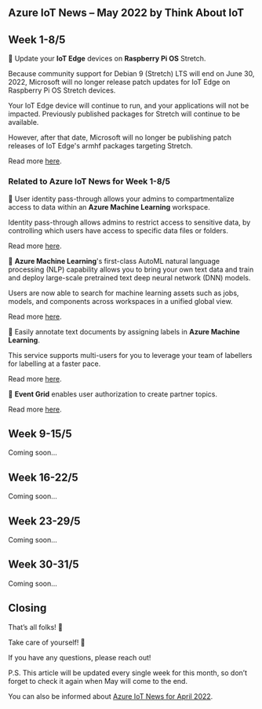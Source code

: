 ## Azure IoT News – May 2022 by Think About IoT

## Week 1-8/5
🔸 Update your **IoT Edge** devices on **Raspberry Pi OS** Stretch.

Because community support for Debian 9 (Stretch) LTS will end on June 30, 2022, Microsoft will no longer release patch updates for IoT Edge on Raspberry Pi OS Stretch devices.

Your IoT Edge device will continue to run, and your applications will not be impacted. Previously published packages for Stretch will continue to be available.

However, after that date, Microsoft will no longer be publishing patch releases of IoT Edge's armhf packages targeting Stretch.

Read more [here](https://azure.microsoft.com/en-gb/updates/update-rpios-stretch-to-latest/).

### Related to Azure IoT News for Week 1-8/5
🔸 User identity pass-through allows your admins to compartmentalize access to data within an **Azure Machine Learning** workspace.

Identity pass-through allows admins to restrict access to sensitive data, by controlling which users have access to specific data files or folders. 

Read more [here](https://azure.microsoft.com/en-gb/updates/public-preview-azure-machine-learning-announcements-for-april-2022/).

🔸 **Azure Machine Learning**'s first-class AutoML natural language processing (NLP) capability allows you to bring your own text data and train and deploy large-scale pretrained text deep neural network (DNN) models.

Users are now able to search for machine learning assets such as jobs, models, and components across workspaces in a unified global view. 

Read more [here](https://azure.microsoft.com/en-gb/updates/public-preview-azure-machine-learning-announcements-for-march-2022/).

🔸 Easily annotate text documents by assigning labels in **Azure Machine Learning**.

This service supports multi-users for you to leverage your team of labellers for labelling at a faster pace. ​

Read more [here](https://azure.microsoft.com/en-gb/updates/general-availability-azure-machine-learning-announcements-for-march-2022/).

🔸 **Event Grid** enables user authorization to create partner topics.

Read more [here](https://azure.microsoft.com/en-gb/updates/public-preview-event-grid-enables-user-authorization-to-create-partner-topics/).

## Week 9-15/5
Coming soon...

## Week 16-22/5
Coming soon...

## Week 23-29/5
Coming soon...

## Week 30-31/5
Coming soon...

## Closing
That’s all folks! 👋

Take care of yourself! 🙂

If you have any questions, please reach out!

P.S. This article will be updated every single week for this month, so don’t forget to check it again when May will come to the end.

You can also be informed about [Azure IoT News for April 2022](https://www.thinkaboutiot.com/index.php/2022/04/06/azure-iot-news-april-2022-by-think-about-iot/).